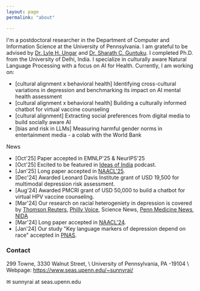 ```yaml
---
layout: page
permalink: "about"

---
```


I'm a postdoctoral researcher in the Department of Computer and Information Science at the University of Pennsylvania. I am grateful to be advised by [Dr. Lyle H. Ungar](https://www.cis.upenn.edu/~ungar/) and [Dr. Sharath C. Guntuku](https://sharathg.cis.upenn.edu/). I completed Ph.D. from the University of Delhi, India. I specialize in culturally aware Natural Language Processing with a focus on AI for Health. Currently, I am working on:

- [cultural alignment x behavioral health] Identifying cross-cultural variations in depression and benchmarking its impact on AI mental health assessment
- [cultural alignment x behavioral health] Building a culturally informed chatbot for virtual vaccine counseling 
- [cultural alignment] Extracting social preferences from digital media to build socially aware AI
- [bias and risk in LLMs] Measuring harmful gender norms in entertainment media - a colab with the World Bank

News

* [Oct'25] Paper accepted in EMNLP'25 & NeurIPS'25
* [Oct'25] Excited to be featured in [Ideas of India](https://www.mercatus.org/ideasofindia/sunny-rai-using-large-language-models-understand-depiction-shame-and-pride-bollywood) podcast.
* [Jan'25] Long paper accepted in [NAACL'25](https://2025.naacl.org/). 
* [Dec'24] Awarded Leonard Davis Institute grant of USD 19,500 for multimodal depression risk assessment.
* [Aug'24] Awarded PMCRI grant of USD 50,000 to build a chatbot for virtual HPV vaccine counseling.
* [Mar'24] Our research on racial heterogeniety in depression is covered by [Thomson Reuters](https://www.reuters.com/business/healthcare-pharmaceuticals/ai-fails-detect-depression-signs-social-media-posts-by-black-americans-study-2024-03-28/), [Philly Voice](https://www.phillyvoice.com/artificial-intelligence-depression-mental-health-racial-disparities-penn-study-ai/), Science News, [Penn Medicine News](https://www.pennmedicine.org/news/news-releases/2024/march/depression-in-black-people-unnoticed-by-ai-analyzing-social-media), [NIDA](https://nida.nih.gov/news-events/news-releases/2024/03/analysis-of-social-media-language-using-ai-models-predicts-depression-severity-for-white-americans-but-not-black-americans)
* [Mar'24] Long paper accepted in [NAACL'24](https://2024.naacl.org/).
* [Jan'24] Our study "Key language markers of depression depend on race" accepted in <a href = "https://www.pnas.org/doi/10.1073/pnas.2319837121">PNAS</a>. 


### Contact

299 Towne, 3330 Walnut Street, \\
University of Pennsylvania, PA -19104 \\
Webpage: 
<a href="https://www.seas.upenn.edu/~sunnyrai/">https://www.seas.upenn.edu/~sunnyrai/</a>


&#9993; sunnyrai at seas.upenn.edu